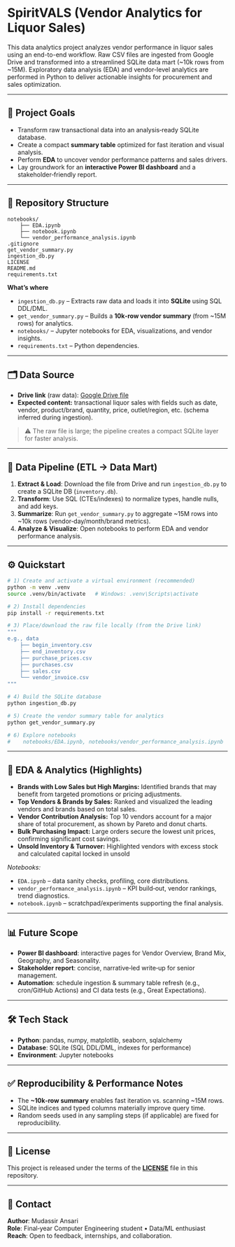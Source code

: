 # SpiritVALS (Vendor Analytics for Liquor Sales)

This data analytics project analyzes vendor performance in liquor sales using an end-to-end workflow. Raw CSV files are ingested from Google Drive and transformed into a streamlined SQLite data mart (~10k rows from ~15M). Exploratory data analysis (EDA) and vendor-level analytics are performed in Python to deliver actionable insights for procurement and sales optimization.

---

## 📌 Project Goals

* Transform raw transactional data into an analysis‑ready SQLite database.
* Create a compact **summary table** optimized for fast iteration and visual analysis.
* Perform **EDA** to uncover vendor performance patterns and sales drivers.
* Lay groundwork for an **interactive Power BI dashboard** and a stakeholder‑friendly report.

---

## 🧱 Repository Structure

```
notebooks/
    ├── EDA.ipynb
    ├── notebook.ipynb
    └── vendor_performance_analysis.ipynb
.gitignore
get_vendor_summary.py
ingestion_db.py
LICENSE
README.md
requirements.txt
```

**What’s where**

* `ingestion_db.py` – Extracts raw data and loads it into **SQLite** using SQL DDL/DML.
* `get_vendor_summary.py` – Builds a **10k‑row vendor summary** (from \~15M rows) for analytics.
* `notebooks/` – Jupyter notebooks for EDA, visualizations, and vendor insights.
* `requirements.txt` – Python dependencies.

---

## 🗂️ Data Source

* **Drive link** (raw data): [Google Drive file](https://drive.google.com/file/d/18s64R0xY4KMSeTqpx9609KCVnvRjwKbs/view?usp=sharing)
* **Expected content:** transactional liquor sales with fields such as date, vendor, product/brand, quantity, price, outlet/region, etc. (schema inferred during ingestion).

> ⚠️ The raw file is large; the pipeline creates a compact SQLite layer for faster analysis.

---

## 🔄 Data Pipeline (ETL → Data Mart)

1. **Extract & Load**: Download the file from Drive and run `ingestion_db.py` to create a SQLite DB (`inventory.db`).
2. **Transform**: Use SQL (CTEs/indexes) to normalize types, handle nulls, and add keys.
3. **Summarize**: Run `get_vendor_summary.py` to aggregate \~15M rows into \~10k rows (vendor‑day/month/brand metrics).
4. **Analyze & Visualize**: Open notebooks to perform EDA and vendor performance analysis.

---

## ⚙️ Quickstart

```bash
# 1) Create and activate a virtual environment (recommended)
python -m venv .venv
source .venv/bin/activate   # Windows: .venv\Scripts\activate

# 2) Install dependencies
pip install -r requirements.txt

# 3) Place/download the raw file locally (from the Drive link)
""" 
e.g., data
    ├── begin_inventory.csv
    ├── end_inventory.csv
    ├── purchase_prices.csv
    ├── purchases.csv
    ├── sales.csv
    └── vendor_invoice.csv
"""

# 4) Build the SQLite database
python ingestion_db.py 

# 5) Create the vendor summary table for analytics
python get_vendor_summary.py 

# 6) Explore notebooks
#    notebooks/EDA.ipynb, notebooks/vendor_performance_analysis.ipynb
```
---

## 🧪 EDA & Analytics (Highlights)

- **Brands with Low Sales but High Margins:** Identified brands that may benefit from targeted promotions or pricing adjustments.
- **Top Vendors & Brands by Sales:** Ranked and visualized the leading vendors and brands based on total sales.
- **Vendor Contribution Analysis:** Top 10 vendors account for a major share of total procurement, as shown by Pareto and donut charts.
- **Bulk Purchasing Impact:** Large orders secure the lowest unit prices, confirming significant cost savings.
- **Unsold Inventory & Turnover:** Highlighted vendors with excess stock and calculated capital locked in unsold

*Notebooks:*

* `EDA.ipynb` – data sanity checks, profiling, core distributions.
* `vendor_performance_analysis.ipynb` – KPI build‑out, vendor rankings, trend diagnostics.
* `notebook.ipynb` – scratchpad/experiments supporting the final analysis.

---

## 📊 Future Scope

* **Power BI dashboard**: interactive pages for Vendor Overview, Brand Mix, Geography, and Seasonality.
* **Stakeholder report**: concise, narrative‐led write‑up for senior management.
* **Automation**: schedule ingestion & summary table refresh (e.g., cron/GitHub Actions) and CI data tests (e.g., Great Expectations).

---

## 🛠️ Tech Stack

* **Python**: pandas, numpy, matplotlib, seaborn, sqlalchemy
* **Database**: SQLite (SQL DDL/DML, indexes for performance)
* **Environment**: Jupyter notebooks

---

## ✅ Reproducibility & Performance Notes

* The **\~10k‑row summary** enables fast iteration vs. scanning \~15M rows.
* SQLite indices and typed columns materially improve query time.
* Random seeds used in any sampling steps (if applicable) are fixed for reproducibility.

---

## 📄 License

This project is released under the terms of the [**LICENSE**](./LICENSE) file in this repository.

---

## 🙋 Contact

**Author**: Mudassir Ansari  
**Role**: Final‑year Computer Engineering student • Data/ML enthusiast  
**Reach**: Open to feedback, internships, and collaboration.
